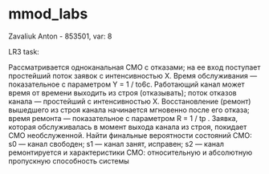 # mmod_labs

Zavaliuk Anton - 853501, var: 8

LR3 task:

Рассматривается одноканальная СМО с отказами; на ее вход поступает простейший поток заявок с интенсивностью X. Время обслуживания — показательное с параметром Y = 1 / to6c. Работающий канал может время от времени выходить из строя (отказывать); поток отказов канала — простейший с интенсивностью X. Восстановление (ремонт) вышедшего из строя канала начинается мгновенно после его отказа; время ремонта  — показательное с параметром R = 1 / tр . Заявка, которая обслуживалась в момент выхода канала из строя, покидает СМО необслуженной. Найти финальные вероятности состояний СМО: s0 — канал свободен; s1 — канал занят, исправен; s2 — канал ремонтируется и характеристики СМО: относительную и абсолютную пропускную способность системы
